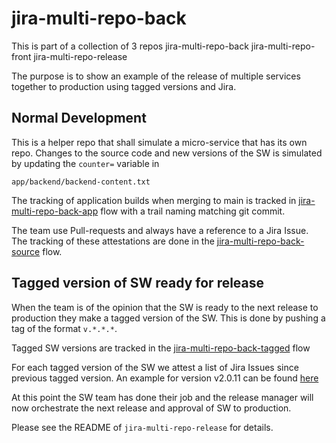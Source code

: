 # jira-multi-repo-back

This is part of a collection of 3 repos
jira-multi-repo-back
jira-multi-repo-front
jira-multi-repo-release

The purpose is to show an example of the release of multiple services
together to production using tagged versions and Jira.

## Normal Development
This is a helper repo that shall simulate a micro-service that has its own repo.
Changes to the source code and new versions of the SW is simulated by updating
the `counter=` variable in
```shell
app/backend/backend-content.txt
```
The tracking of application builds when merging to main is tracked in
[jira-multi-repo-back-app](https://app.kosli.com/kosli-public/flows/jira-multi-repo-back-app/trails/)
flow with a trail naming matching git commit.

The team use Pull-requests and always have a reference to a
Jira Issue. The tracking of these attestations are done in the
[jira-multi-repo-back-source](https://app.kosli.com/kosli-public/flows/jira-multi-repo-back-source/trails/)
flow.


## Tagged version of SW ready for release
When the team is of the opinion that the SW is ready to the next release to
production they make a tagged version of the SW. This is done by pushing a tag
of the format `v.*.*.*`.

Tagged SW versions are tracked in the 
[jira-multi-repo-back-tagged](https://app.kosli.com/kosli-public/flows/jira-multi-repo-back-tagged/trails/)
flow

For each tagged version of the SW we attest a list of Jira Issues since previous tagged version.
An example for version v2.0.11 can be found [here](https://app.kosli.com/kosli-public/flows/jira-multi-repo-back-tagged/trails/v2.0.11?attestation_id=c32734cf-ccd6-4f8b-baaa-6b790a0a)

At this point the SW team has done their job and the release manager will now orchestrate
the next release and approval of SW to production.

Please see the README of `jira-multi-repo-release` for details.
